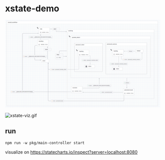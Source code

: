 # xstate-demo

![statemachine.png](./doc/statemachine.png)

![xstate-viz.gif](./doc/xstate-viz.gif)


## run

```
npm run -w pkg/main-controller start
```

visualize on https://statecharts.io/inspect?server=localhost:8080